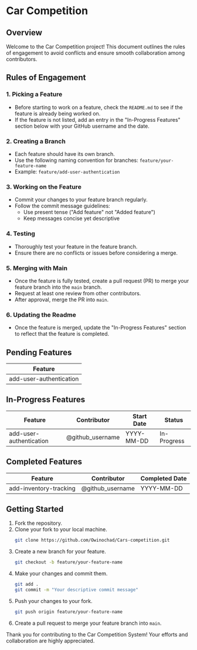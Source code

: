 # Car Competition

## Overview
Welcome to the Car Competition project! This document outlines the rules of engagement to avoid conflicts and ensure smooth collaboration among contributors.

## Rules of Engagement

### 1. Picking a Feature
- Before starting to work on a feature, check the `README.md` to see if the feature is already being worked on.
- If the feature is not listed, add an entry in the "In-Progress Features" section below with your GitHub username and the date.

### 2. Creating a Branch
- Each feature should have its own branch.
- Use the following naming convention for branches: `feature/your-feature-name`
- Example: `feature/add-user-authentication`

### 3. Working on the Feature
- Commit your changes to your feature branch regularly.
- Follow the commit message guidelines:
  - Use present tense ("Add feature" not "Added feature")
  - Keep messages concise yet descriptive

### 4. Testing
- Thoroughly test your feature in the feature branch.
- Ensure there are no conflicts or issues before considering a merge.

### 5. Merging with Main
- Once the feature is fully tested, create a pull request (PR) to merge your feature branch into the `main` branch.
- Request at least one review from other contributors.
- After approval, merge the PR into `main`.

### 6. Updating the Readme
- Once the feature is merged, update the "In-Progress Features" section to reflect that the feature is completed.

## Pending Features
| Feature                | 
|------------------------|
| add-user-authentication|

## In-Progress Features
| Feature                | Contributor       | Start Date  | Status    |
|------------------------|-------------------|-------------|-----------|
| add-user-authentication| @github_username  | YYYY-MM-DD  | In-Progress|

## Completed Features
| Feature                | Contributor       | Completed Date  |
|------------------------|-------------------|-----------------|
| add-inventory-tracking | @github_username  | YYYY-MM-DD      |


## Getting Started
1. Fork the repository.
2. Clone your fork to your local machine.
    ```sh
    git clone https://github.com/Owinochad/Cars-competition.git
    ```
3. Create a new branch for your feature.
    ```sh
    git checkout -b feature/your-feature-name
    ```
4. Make your changes and commit them.
    ```sh
    git add .
    git commit -m "Your descriptive commit message"
    ```
5. Push your changes to your fork.
    ```sh
    git push origin feature/your-feature-name
    ```
6. Create a pull request to merge your feature branch into `main`.



Thank you for contributing to the Car Competition System! Your efforts and collaboration are highly appreciated.
